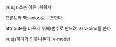 vue.js 쓰는 이유 :쉬워서

프론트와 백: axios로 구분한다


attribute를 바꾸기 위해(변수로 만드려고) v-bind를 쓴다

vuejs하다가 인풋나온다: v-model 